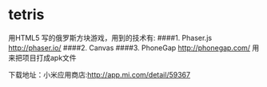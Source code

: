 tetris
======
用HTML5 写的俄罗斯方块游戏，用到的技术有:
####1. Phaser.js
http://phaser.io/
####2. Canvas
####3. PhoneGap
http://phonegap.com/ 用来把项目打成apk文件

下载地址：小米应用商店:http://app.mi.com/detail/59367
